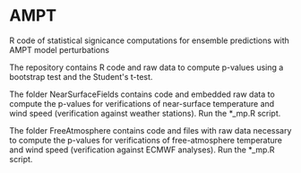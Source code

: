 # AMPT
R code of statistical signicance computations for ensemble predictions with AMPT model perturbations

The repository contains R code and raw data to compute p-values using a bootstrap test and the Student's t-test.

The folder  NearSurfaceFields  contains code and embedded raw data to compute the p-values for 
verifications of near-surface temperature and wind speed (verification against weather stations).
Run the *_mp.R script.

The folder  FreeAtmosphere  contains code and files with raw data necessary to compute the p-values for 
verifications of free-atmosphere temperature and wind speed (verification against ECMWF analyses).
Run the *_mp.R script.
